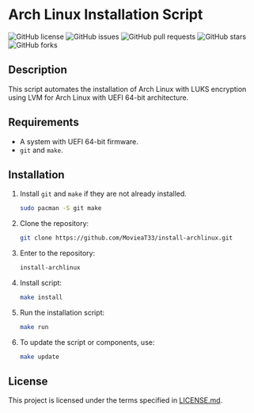 # Arch Linux Installation Script

![GitHub license](https://img.shields.io/github/license/MovieaT33/install-archlinux)
![GitHub issues](https://img.shields.io/github/issues/MovieaT33/install-archlinux)
![GitHub pull requests](https://img.shields.io/github/issues-pr/MovieaT33/install-archlinux)
![GitHub stars](https://img.shields.io/github/stars/MovieaT33/install-archlinux)
![GitHub forks](https://img.shields.io/github/forks/MovieaT33/install-archlinux)

## Description

This script automates the installation of Arch Linux with LUKS encryption using LVM for Arch Linux with UEFI 64-bit architecture.

## Requirements

- A system with UEFI 64-bit firmware.
- `git` and `make`.

## Installation

1. Install `git` and `make` if they are not already installed.

    ```bash
    sudo pacman -S git make
    ```

2. Clone the repository:

    ```bash
    git clone https://github.com/MovieaT33/install-archlinux.git
    ```

3. Enter to the repository:

    ```bash
    install-archlinux
    ```

4. Install script:

    ```bash
    make install
    ```

5. Run the installation script:

    ```bash
    make run
    ```

6. To update the script or components, use:

    ```bash
    make update
    ```

## License

This project is licensed under the terms specified in [LICENSE.md](LICENSE.md).
